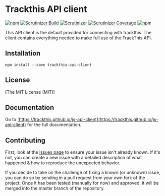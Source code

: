# Trackthis API client

[![npm](https://img.shields.io/npm/v/trackthis-api-client.svg?style=flat-square)](https://npmjs.com/package/trackthis-api-client/)
[![Scrutinizer Build](https://img.shields.io/scrutinizer/build/g/trackthis/js-api-client.svg?style=flat-square)](https://scrutinizer-ci.com/g/trackthis/js-api-client/)
[![Scrutinizer](https://img.shields.io/scrutinizer/g/trackthis/js-api-client.svg?style=flat-square)](https://scrutinizer-ci.com/g/trackthis/js-api-client/)
[![Scrutinizer Coverage](https://img.shields.io/scrutinizer/coverage/g/trackthis/js-api-client.svg?style=flat-square)](https://scrutinizer-ci.com/g/trackthis/js-api-client/)
[![npm](https://img.shields.io/npm/l/trackthis-api-client.svg?style=flat-square)](https://npmjs.com/package/trackthis-api-client/)

This API client is the default provided for connecting with trackthis. The client contains everything needed to make full use of the TrackThis API.

## Installation

    npm install --save trackthis-api-client
    
## License

[The MIT License (MIT)]

## Documentation

Go to [https://trackthis.github.io/js-api-client](https://trackthis.github.io/js-api-client) for the full documentation.

## Contributing

First, look at the [issues page](https://github.com/trackthis/js-api-client/issues) to ensure your issue isn't already known. If it's not, you can create a new issue with a detailed description of what happened & how to reproduce the unexpected behavior.

If you decide to take on the challenge of fixing a known (or unknown) issue, you can do so by sending in a pull request from your own fork of the project. Once it has been tested (manually for now) and approved, it will be merged into the master branch of the repository.
